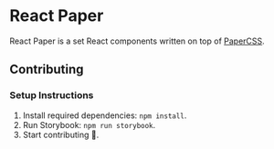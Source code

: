 # React Paper

React Paper is a set React components written on top of [PaperCSS](https://www.getpapercss.com/).

## Contributing

### Setup Instructions

1. Install required dependencies: `npm install`.
2. Run Storybook: `npm run storybook`.
3. Start contributing :white_heart:.